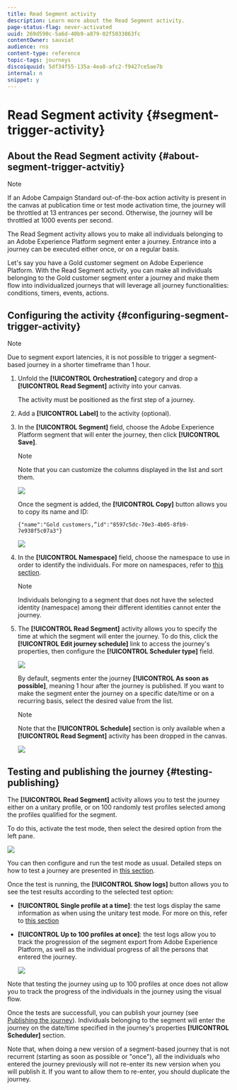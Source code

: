 ```yaml
---
title: Read Segment activity
description: Learn more about the Read Segment activity.
page-status-flag: never-activated
uuid: 269d590c-5a6d-40b9-a879-02f5033863fc
contentOwner: sauviat
audience: rns
content-type: reference
topic-tags: journeys
discoiquuid: 5df34f55-135a-4ea8-afc2-f9427ce5ae7b
internal: n
snippet: y
---
```


# Read Segment activity {#segment-trigger-activity}

## About the Read Segment activity {#about-segment-trigger-actvitiy}

>[!NOTE]
>
>If an Adobe Campaign Standard out-of-the-box action activity is present in the canvas at publication time or test mode activation time, the journey will be throttled at 13 entrances per second. Otherwise, the journey will be throttled at 1000 events per second.

The Read Segment activity allows you to make all individuals belonging to an Adobe Experience Platform segment enter a journey. Entrance into a journey can be executed either once, or on a regular basis.

Let's say you have a Gold customer segment on Adobe Experience Platform. With the Read Segment activity, you can make all individuals belonging to the Gold customer segment enter a journey and make them flow into individualized journeys that will leverage all journey functionalities: conditions, timers, events, actions.

## Configuring the activity {#configuring-segment-trigger-activity}

>[!NOTE]
>
>Due to segment export latencies, it is not possible to trigger a segment-based journey in a shorter timeframe than 1 hour.

1. Unfold the **[!UICONTROL Orchestration]** category and drop a **[!UICONTROL Read Segment]** activity into your canvas.

    The activity must be positioned as the first step of a journey.

1. Add a **[!UICONTROL Label]** to the activity (optional).

1. In the **[!UICONTROL Segment]** field, choose the Adobe Experience Platform segment that will enter the journey, then click **[!UICONTROL Save]**.

   >[!NOTE]
   >
   >Note that you can customize the columns displayed in the list and sort them.

    ![](../assets/segment-trigger-segment-selection.png)

   Once the segment is added, the **[!UICONTROL Copy]** button allows you to copy its name and ID:

   `{"name":"Gold customers,”id":"8597c5dc-70e3-4b05-8fb9-7e938f5c07a3"}`

   ![](../assets/segment-trigger-copy.png)

1. In the **[!UICONTROL Namespace]** field, choose the namespace to use in order to identify the individuals. For more on namespaces, refer to [this section](../event/selecting-the-namespace.md).

    >[!NOTE]
    >
    >Individuals belonging to a segment that does not have the selected identity (namespace) among their different identities cannot enter the journey.

1. The **[!UICONTROL Read Segment]** activity allows you to specify the time at which the segment will enter the journey. To do this, click the **[!UICONTROL Edit journey schedule]** link to access the journey's properties, then configure the **[!UICONTROL Scheduler type]** field.

    ![](../assets/segment-trigger-schedule.png)

    By default, segments enter the journey **[!UICONTROL As soon as possible]**, meaning 1 hour after the journey is published. If you want to make the segment enter the journey on a specific date/time or on a recurring basis, select the desired value from the list.

    >[!NOTE]
    >
    >Note that the **[!UICONTROL Schedule]** section is only available when a **[!UICONTROL Read Segment]** activity has been dropped in the canvas.

    ![](../assets/segment-trigger-properties.png)

## Testing and publishing the journey {#testing-publishing}

The **[!UICONTROL Read Segment]** activity allows you to test the journey either on a unitary profile, or on 100 randomly test profiles selected among the profiles qualified for the segment.

To do this, activate the test mode, then select the desired option from the left pane.

![](../assets/segment-trigger-test-modes.png)

You can then configure and run the test mode as usual. Detailed steps on how to test a journey are presented in [this section](../building-journeys/testing-the-journey.md).

Once the test is running, the **[!UICONTROL Show logs]** button allows you to see the test results according to the selected test option:

* **[!UICONTROL Single profile at a time]**: the test logs display the same information as when using the unitary test mode. For more on this, refer to [this section](/building-journeys/testing-the-journey.md#viewing_logs)

* **[!UICONTROL Up to 100 profiles at once]**: the test logs allow you to track the progression of the segment export from Adobe Experience Platform, as well as the individual progress of all the persons that entered the journey.

    ![](../assets/read-segment-log.png)

Note that testing the journey using up to 100 profiles at once does not allow you to track the progress of the individuals in the journey using the visual flow.

Once the tests are successfull, you can publish your journey (see [Publishing the journey](../building-journeys/publishing-the-journey.md)). Individuals belonging to the segment will enter the journey on the date/time specified in the journey's properties **[!UICONTROL Scheduler]** section.

Note that, when doing a new version of a segment-based journey that is not recurrent (starting as soon as possible or "once"), all the individuals who entered the journey previously will not re-enter its new version when you will publish it.
If you want to allow them to re-enter, you should duplicate the journey.

